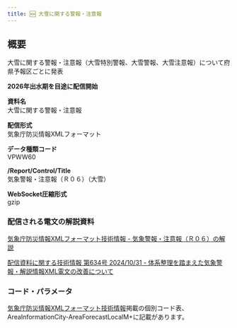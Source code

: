 ```yaml
---
title: 🆕 大雪に関する警報・注意報
---
```


## 概要
大雪に関する警報・注意報（大雪特別警報、大雪警報、大雪注意報）について府県予報区ごとに発表

**2026年出水期を目途に配信開始**

**資料名** <br/>
大雪に関する警報・注意報
 
**配信形式** <br/>
気象庁防災情報XMLフォーマット

**データ種類コード** <br/>
VPWW60

**/Report/Control/Title** <br/>
気象警報・注意報（Ｒ０６）（大雪）
 
**WebSocket圧縮形式** <br/>
gzip

### 配信される電文の解説資料
[気象庁防災情報XMLフォーマット技術情報 - 気象警報・注意報（Ｒ０６）の解説](https://dmdata.jp/docs/jma/manual/0206-0206.pdf)


[配信資料に関する技術情報 第634号 2024/10/31 - 体系整理を踏まえた気象警報・解説情報XML電文の改善について](https://dmdata.jp/docs/jma/technical/634.pdf)
 
### コード・パラメータ
[気象庁防災情報XMLフォーマット技術情報](http://xml.kishou.go.jp/tec_material.html)掲載の個別コード表、AreaInformationCity-AreaForecastLocalM+に記載があります。
